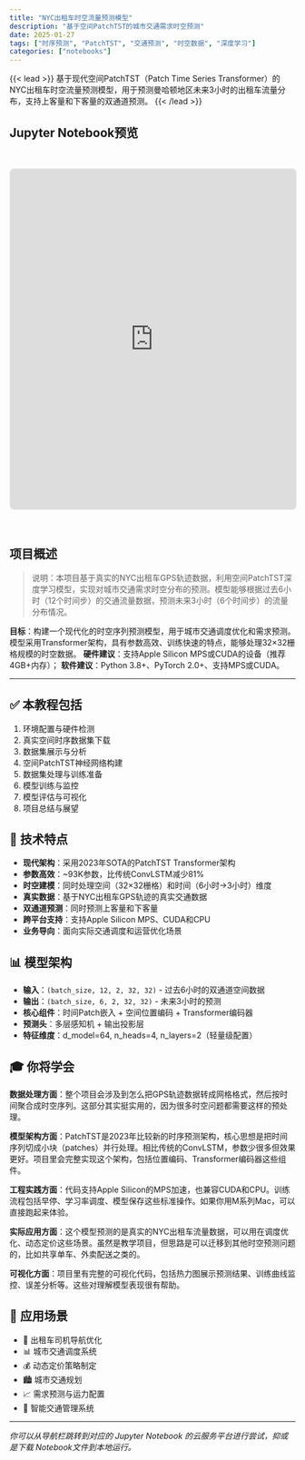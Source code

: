 ```yaml
---
title: "NYC出租车时空流量预测模型"
description: "基于空间PatchTST的城市交通需求时空预测"
date: 2025-01-27
tags: ["时序预测", "PatchTST", "交通预测", "时空数据", "深度学习"]
categories: ["notebooks"]
---
```


{{< lead >}}
基于现代空间PatchTST（Patch Time Series Transformer）的NYC出租车时空流量预测模型，用于预测曼哈顿地区未来3小时的出租车流量分布，支持上客量和下客量的双通道预测。
{{< /lead >}}


## Jupyter Notebook预览
<iframe 
  src="https://nbviewer.org/github/arkin-developer/notebooks/blob/main/spatiotemporal-forecasting/spatiotemporal-forecasting.ipynb"
  width="100%"
  height="600px"
  frameborder="0"
  style="border: 1px solid #e9ecef; border-radius: 8px; margin: 2rem 0;"
  allowfullscreen>
</iframe>



## 项目概述

> 说明：本项目基于真实的NYC出租车GPS轨迹数据，利用空间PatchTST深度学习模型，实现对城市交通需求时空分布的预测。模型能够根据过去6小时（12个时间步）的交通流量数据，预测未来3小时（6个时间步）的流量分布情况。

**目标**：构建一个现代化的时空序列预测模型，用于城市交通调度优化和需求预测。模型采用Transformer架构，具有参数高效、训练快速的特点，能够处理32×32栅格规模的时空数据。
**硬件建议**：支持Apple Silicon MPS或CUDA的设备（推荐4GB+内存）；
**软件建议**：Python 3.8+、PyTorch 2.0+、支持MPS或CUDA。

------


## ✅ 本教程包括

1. 环境配置与硬件检测
2. 真实空间时序数据集下载
3. 数据集展示与分析
4. 空间PatchTST神经网络构建
5. 数据集处理与训练准备
6. 模型训练与监控
7. 模型评估与可视化
8. 项目总结与展望


## 🔬 技术特点

- **现代架构**：采用2023年SOTA的PatchTST Transformer架构
- **参数高效**：~93K参数，比传统ConvLSTM减少81%
- **时空建模**：同时处理空间（32×32栅格）和时间（6小时→3小时）维度
- **真实数据**：基于NYC出租车GPS轨迹的真实交通数据
- **双通道预测**：同时预测上客量和下客量
- **跨平台支持**：支持Apple Silicon MPS、CUDA和CPU
- **业务导向**：面向实际交通调度和运营优化场景

## 📊 模型架构

- **输入**：`(batch_size, 12, 2, 32, 32)` - 过去6小时的双通道空间数据
- **输出**：`(batch_size, 6, 2, 32, 32)` - 未来3小时的预测
- **核心组件**：时间Patch嵌入 + 空间位置编码 + Transformer编码器
- **预测头**：多层感知机 + 输出投影层
- **特征维度**：d_model=64, n_heads=4, n_layers=2（轻量级配置）

## 🎓 你将学会

**数据处理方面**：整个项目会涉及到怎么把GPS轨迹数据转成网格格式，然后按时间聚合成时空序列。这部分其实挺实用的，因为很多时空问题都需要这样的预处理。

**模型架构方面**：PatchTST是2023年比较新的时序预测架构，核心思想是把时间序列切成小块（patches）并行处理。相比传统的ConvLSTM，参数少很多但效果更好。项目里会完整实现这个架构，包括位置编码、Transformer编码器这些组件。

**工程实践方面**：代码支持Apple Silicon的MPS加速，也兼容CUDA和CPU。训练流程包括早停、学习率调度、模型保存这些标准操作。如果你用M系列Mac，可以直接跑起来体验。

**实际应用方面**：这个模型预测的是真实的NYC出租车流量数据，可以用在调度优化、动态定价这些场景。虽然是教学项目，但思路是可以迁移到其他时空预测问题的，比如共享单车、外卖配送之类的。

**可视化方面**：项目里有完整的可视化代码，包括热力图展示预测结果、训练曲线监控、误差分析等。这些对理解模型表现很有帮助。


## 🎯 应用场景

- 🚗 出租车司机导航优化
- 📊 城市交通调度系统
- 💰 动态定价策略制定
- 🏙️ 城市交通规划
- 📈 需求预测与运力配置
- 🚦 智能交通管理系统

---

*你可以从导航栏跳转到对应的 Jupyter Notebook 的云服务平台进行尝试，抑或是下载 Notebook文件到本地运行。*
